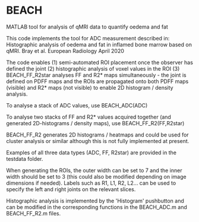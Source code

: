 # BEACH
MATLAB tool for analysis of qMRI data to quantify oedema and fat

This code implements the tool for ADC measurement described in:
Histographic analysis of oedema and fat in inflamed bone marrow based on qMRI. Bray et al. European Radiology April 2020

The code enables 
(1) semi-automated ROI placement once the observer has defined the joint
(2) histographic analysis of voxel values in the ROI
(3) BEACH_FF_R2star analyses FF and R2* maps simultaneously - the joint is defined on PDFF maps and the ROIs are propagated onto both PDFF maps (visible) and R2* maps (not visible) to enable 2D histogram / density analysis.

To analyse a stack of ADC values, use BEACH_ADC(ADC)

To analyse two stacks of FF and R2* values acquired together (and generated 2D-histograms / density maps), use BEACH_FF_R2(FF,R2star)

BEACH_FF_R2 generates 2D histograms / heatmaps and could be used for cluster analysis or similar although this is not fully implemented at present. 

Examples of all three data types (ADC, FF, R2star) are provided in the testdata folder.

When generating the ROIs, the outer width can be set to 7 and the inner width should be set to 3 (this could also be modified depending on image dimensions if needed). Labels such as R1, L1, R2, L2... can be used to specify the left and right joints on the relevant slices. 

Histographic analysis is implemented by the 'Histogram' pushbutton and can be modified in the corresponding functions in the BEACH_ADC.m and BEACH_FF_R2.m files. 



